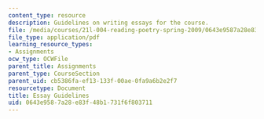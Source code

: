 ```yaml
---
content_type: resource
description: Guidelines on writing essays for the course.
file: /media/courses/21l-004-reading-poetry-spring-2009/0643e9587a28e83f48b1731f6f803711_MIT21l_004s09_assn05_essay.pdf
file_type: application/pdf
learning_resource_types:
- Assignments
ocw_type: OCWFile
parent_title: Assignments
parent_type: CourseSection
parent_uid: cb5386fa-ef13-133f-00ae-0fa9a6b2e2f7
resourcetype: Document
title: Essay Guidelines
uid: 0643e958-7a28-e83f-48b1-731f6f803711
---
```

